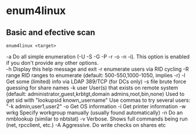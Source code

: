 # enum4linux

## Basic and efective scan
    enum4linux <target>
    
 -a           Do all simple enumeration (-U -S -G -P -r -o -n -i). This option is enabled if you don't provide any other options.          
 -h        Display this help message and exit
 -r        enumerate users via RID cycling
 -R range  RID ranges to enumerate (default: 500-550,1000-1050, implies -r)
 -l        Get some (limited) info via LDAP 389/TCP (for DCs only)
 -s file    brute force guessing for share names
 -k user   User(s) that exists on remote system (default: administrator,guest,krbtgt,domain admins,root,bin,none)
              Used to get sid with "lookupsid known_username"
    	        Use commas to try several users: "-k admin,user1,user2"
 -o        Get OS information
 -i        Get printer information
 -w wrkg   Specify workgroup manually (usually found automatically)
 -n        Do an nmblookup (similar to nbtstat)
 -v        Verbose.  Shows full commands being run (net, rpcclient, etc.)
 -A        Aggressive. Do write checks on shares etc
